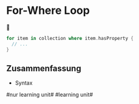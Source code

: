 # For-Where Loop
🔁

```swift
for item in collection where item.hasProperty {
  // ...
}
```

## Zusammenfassung
- Syntax


#nur learning unit# #learning unit#
